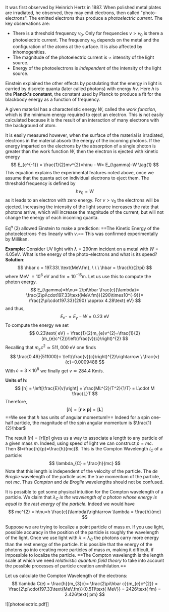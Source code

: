 
It was first observed by Heinrich Hertz in 1887. When polished metal plates are irradiated, he observed, they may emit electrons, then called "photo-electrons". The emitted electrons thus produce a *photoelectric current*. The key observations are:
- There is a threshold frequency $\nu_{0}$. Only for frequencies $\nu > \nu_{0}$ is there a photoelectric current. The frequency $\nu_{0}$ depends on the metal and the configuration of the atoms at the surface. It is also affected by inhomogenities.
- The magnitude of the photoelectric current is $\propto$ intensity of the light source.
- Energy of the photoelectrons is *independent* of the intensity of the light source.

Einstein explained the other effects by postulating that the energy in light is carried by discrete quanta (later called photons) with energy $h\nu$. Here $h$ is the **Planck's constant**, the constant used by Planck to produce a fit for the blackbody energy as a function of frequency.

A given material has a characteristic energy $W$, called the *work function*, which is the minimum energy required to eject an electron. This is not easily calculated because it is the result of an interaction of many electrons with the background of atom.

It is easily measured however, when the surface of the material is irradiated, electrons in the material absorb the energy of the incoming photons. If the energy imparted on the electrons by the absorption of a single photon is greater than the work function $W$, then the electron is ejected with kinetic energy 
$$
E_{e^{-1}} = \frac{1}{2}mv^{2}=h\nu - W= E_{\gamma}-W \tag{1}
$$
This equation explains the experimental features noted above, once we assume that the quanta act on individual electrons to eject them. The threshold frequency is defined by
$$
h \nu_{0}=W \tag{2}
$$
as it leads to an electron with zero energy. For $\nu > \nu_{0}$ the electrons will be ejected. Increasing the intensity of the light source increases the rate that photons arrive, which will increase the magnitude of the current, but will not change the energy of each incoming quanta.

Eq$^{n}$ $(2)$ allowed Einstein to make a prediction: ==The Kinetic Energy of the photoelectrons $\uparrow$es linearly with $\nu$.== This was confirmed experimentally by Millikan.

**Example:** Consider UV light with $\lambda = 290\text{nm}$ incident on a metal with $W=4.05eV$. What is the energy of the photo-electrons and what is its speed?
**Solution**:
$$
\hbar c = 197.33\ \text{MeV.fm}, \ \ \ \hbar = \frac{h}{2\pi}
$$
where $\text{MeV } = 10^{6}\text{ eV}$ and $\text{fm} = 10^{-15}\text{m}$. Let us use this to compute the photon energy.
$$
E_{\gamma}=h\nu= 2\pi\hbar \frac{c}{\lambda}= \frac{2\pi\cdot197.33\text{MeV.fm}}{290\times10^{-9}}= \frac{2\pi\cdot197.33}{290} \approx 4.28\text{ eV}
$$
and thus, 
$$
E_{e^{-}} = E_{\gamma}-W= 0.23\text{ eV}
$$
To compute the energy we set
$$
0.23\text{ eV} = \frac{1}{2}m_{e}v^{2}=\frac{1}{2}(m_{e}c^{2})\left(\frac{v}{c}\right)^{2}
$$
Recalling that $m_{e}c^{2} \simeq 511,000\text{ eV}$ one finds
$$
\frac{0.46}{511000}= \left(\frac{v}{c}\right)^{2}\rightarrow \ \frac{v}{c}=0.0009488
$$
With $c = 3 \times 10^{8}$ we finally get $v\simeq284.4\text{ Km/s}$.

**Units of h**:
$$
[h] = \left[\frac{E}{v}\right] = \frac{ML^{2}/T^2}{1/T} = L\cdot M \frac{L}T
$$
Therefore,
$$
[h] = [\pmb{r\times p}] = [\pmb{L}]
$$
==We see that $h$ has units of angular momentum!== Indeed for a spin one-half particle, the magnitude of the spin angular momentum is $\frac{1}{2}\hbar$ 

The result $[h]=[r][p]$ gives us a way to associate a length to any particle of a given mass $m$. Indeed, using speed of light we can construct $p=mc$. Then $l=\frac{h}{p}=\frac{h}{mc}$. This is the Compton Wavelength $l_{C}$ of a particle:
$$
\lambda_{C} = \frac{h}{mc}
$$Note that this length is independent of the velocity of the particle. The *de Broglie* wavelength of the particle uses the true momentum of the particle, not $mc$. Thus *Compton* and *de Broglie* wavelengths should not be confused.

It is possible to get some physical intuition for the Compton wavelength of a particle. We claim that *$\lambda_{C}$ is the wavelength of a photon whose energy is equal to the rest energy of the particle.* Indeed we would have
$$
mc^{2} = h\nu=h \frac{c}{\lambda}\rightarrow \lambda = \frac{h}{mc}
$$

Suppose we are trying to localize a point particle of mass $m$. If you use light, possible accuracy in the position of the particle is roughly the wavelength of the light. Once we use light with $\lambda<\lambda_{C}$ the photons carry more energy than the rest energy of the particle.
It is possible that the energy of the photons go into creating more particles of mass $m$, making it difficult, if impossible to localize the particle. ==The Compton wavelength is the length scale at which we need *relativistic quantum field theory* to take into account the possible processes of particle creation annihilation.== 

Let us calculate the Compton Wavelength of the electrons:
$$
\lambda C(e) = \frac{h}{m_{3}c}= \frac{2\pi\hbar c}{m_{e}c^{2}} = \frac{2\pi\cdot197.33\text{MeV.fm}}{0.511\text{ MeV}} = 2426\text{ fm} = 2.426\text{ pm}
$$

![[photoelectric.pdf]]